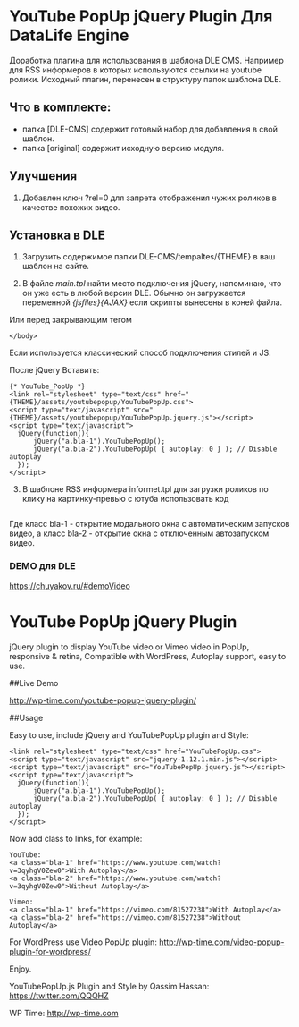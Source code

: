 # YouTube PopUp jQuery Plugin Для DataLife Engine
Доработка плагина для использования в шаблона DLE CMS. Например для RSS информеров в которых используются ссылки на youtube ролики.
Исходный плагин, перенесен в структуру папок шаблона DLE.

## Что в комплекте:
- папка [DLE-CMS] содержит готовый набор для добавления в свой шаблон.
- папка [original] содержит исходную версию модуля.


## Улучшения 
1. Добавлен ключ ?rel=0 
для запрета отображения чужих роликов в качестве похожих видео.


## Установка в DLE 

1. Загрузить содержимое папки DLE-CMS/tempaltes/{THEME} в ваш шаблон на сайте.

2. В файле *main.tpl* найти место подключения jQuery, напоминаю, что он уже есть в любой версии DLE.
Обычно он загружается переменной *{jsfiles}{AJAX}* если скрипты вынесены в коней файла.

Или перед закрывающим тегом 

    </body>
    
Если используется классический способ подключения стилей и JS.     

После jQuery Вставить:

    {* YouTube_PopUp *}
    <link rel="stylesheet" type="text/css" href="{THEME}/assets/youtubepopup/YouTubePopUp.css">
    <script type="text/javascript" src="{THEME}/assets/youtubepopup/YouTubePopUp.jquery.js"></script>
    <script type="text/javascript">
      jQuery(function(){
          jQuery("a.bla-1").YouTubePopUp();
          jQuery("a.bla-2").YouTubePopUp( { autoplay: 0 } ); // Disable autoplay
      });
    </script>

3. В шаблоне RSS информера informet.tpl для загрузки роликов по клику на картинку-превью с ютуба
использовать код

    <a class="bla-1" href="{link}">
	    <img class="img-responsive" src="{image-1}" alt="" title="Смотрите видео: {news}">
	</a>

Где класс bla-1 - открытие модального окна с автоматическим запусков видео,
а класс bla-2 - открытие окна с отключенным автозапуском видео.


### DEMO  для DLE
https://chuyakov.ru/#demoVideo 




# YouTube PopUp jQuery Plugin
jQuery plugin to display YouTube video or Vimeo video in PopUp, responsive &amp; retina, Compatible with WordPress, Autoplay support, easy to use.

##Live Demo

http://wp-time.com/youtube-popup-jquery-plugin/

##Usage

Easy to use, include jQuery and YouTubePopUp plugin and Style:

    <link rel="stylesheet" type="text/css" href="YouTubePopUp.css">
    <script type="text/javascript" src="jquery-1.12.1.min.js"></script>
    <script type="text/javascript" src="YouTubePopUp.jquery.js"></script>
    <script type="text/javascript">
      jQuery(function(){
          jQuery("a.bla-1").YouTubePopUp();
          jQuery("a.bla-2").YouTubePopUp( { autoplay: 0 } ); // Disable autoplay
      });
    </script>
  
Now add class to links, for example:

    YouTube:
    <a class="bla-1" href="https://www.youtube.com/watch?v=3qyhgV0Zew0">With Autoplay</a>
    <a class="bla-2" href="https://www.youtube.com/watch?v=3qyhgV0Zew0">Without Autoplay</a>
 
    Vimeo:
    <a class="bla-1" href="https://vimeo.com/81527238">With Autoplay</a>
    <a class="bla-2" href="https://vimeo.com/81527238">Without Autoplay</a>

For WordPress use Video PopUp plugin: http://wp-time.com/video-popup-plugin-for-wordpress/

Enjoy.

YouTubePopUp.js Plugin and Style by Qassim Hassan: https://twitter.com/QQQHZ

WP Time: http://wp-time.com
